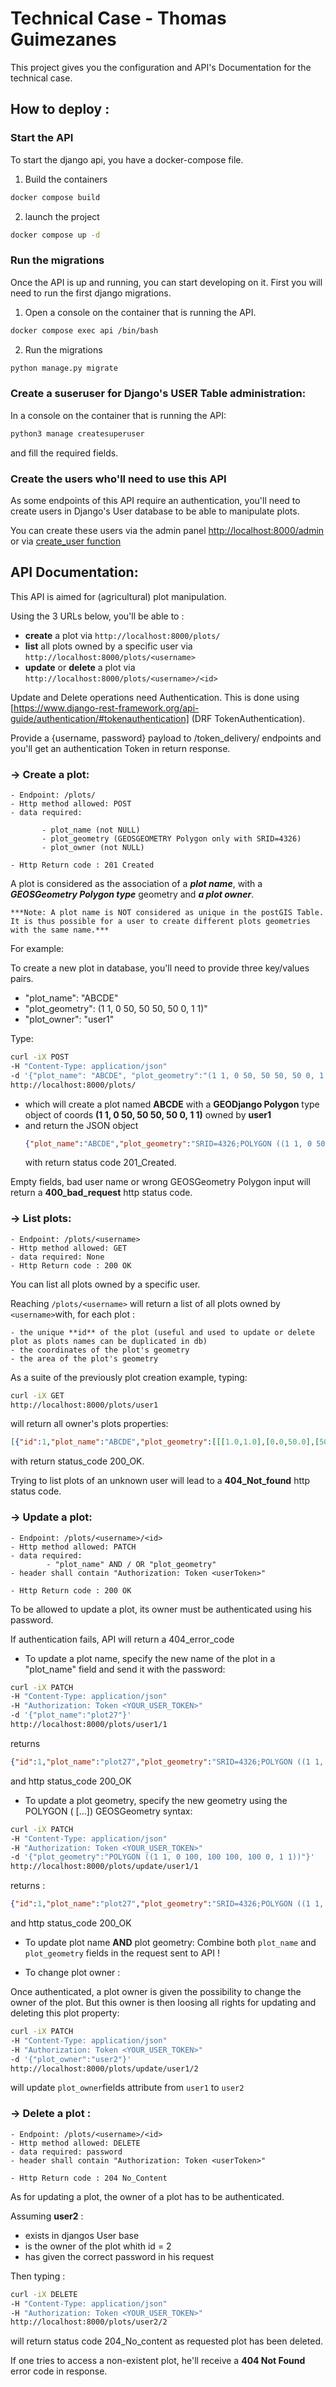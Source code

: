 # Technical Case - Thomas Guimezanes

This project gives you the configuration and API's Documentation for the technical case.

## How to deploy :

### Start the API

To start the django api, you have a docker-compose file. 
1. Build the containers
```bash
docker compose build
```
2. launch the project
```bash
docker compose up -d
```

### Run the migrations

Once the API is up and running, you can start developing on it.
First you will need to run the first django migrations.
1. Open a console on the container that is running the API.
```bash
docker compose exec api /bin/bash
```
2. Run the migrations
```bash
python manage.py migrate
```
### Create a suseruser for Django's USER Table administration:

In a console on the container that is running the API:

```bash
python3 manage createsuperuser
```
and fill the required fields.

### Create the users who'll need to use this API

As some endpoints of this API require an authentication, you'll need to create users in Django's User database to be able to manipulate plots.

You can create these users via the admin panel [http://localhost:8000/admin](http://localhost:8000/admin) or via [create_user function]( https://docs.djangoproject.com/en/4.2/ref/contrib/auth/#django.contrib.auth.models.UserManager.create_user)


## API Documentation:

This API is aimed for (agricultural) plot manipulation.

Using the 3 URLs below, you'll be able to :

- **create** a plot via ``http://localhost:8000/plots/``
- **list** all plots owned by a specific user via ``http://localhost:8000/plots/<username>``
- **update** or **delete** a plot via ``http://localhost:8000/plots/<username>/<id>``

Update and Delete operations need Authentication. This is done using [https://www.django-rest-framework.org/api-guide/authentication/#tokenauthentication] (DRF TokenAuthentication).

Provide a {username, password} payload to /token_delivery/ endpoints and you'll get an authentication Token in return response.

### &rarr; Create a plot:
```
- Endpoint: /plots/
- Http method allowed: POST
- data required: 

       - plot_name (not NULL)
       - plot_geometry (GEOSGEOMETRY Polygon only with SRID=4326)
       - plot_owner (not NULL)

- Http Return code : 201 Created
```

A plot is considered as the association of a ***plot name***, with a ***GEOSGeometry Polygon type*** geometry and ***a plot owner***.

```
***Note: A plot name is NOT considered as unique in the postGIS Table. It is thus possible for a user to create different plots geometries with the same name.***
```

For example:

To create a new plot in database, you'll need to provide three key/values pairs. 
- "plot_name": "ABCDE"
- "plot_geometry": (1 1, 0 50, 50 50, 50 0, 1 1)"
- "plot_owner": "user1"

Type:

```bash
curl -iX POST 
-H "Content-Type: application/json" 
-d '{"plot_name": "ABCDE", "plot_geometry":"(1 1, 0 50, 50 50, 50 0, 1 1)", "plot_owner":"user1"}' 
http://localhost:8000/plots/
```
- which will create a plot named **ABCDE** with a **GEODjango Polygon** type object of coords **(1 1, 0 50, 50 50, 50 0, 1 1)** owned by **user1**
- and return the JSON object 
    ```json
    {"plot_name":"ABCDE","plot_geometry":"SRID=4326;POLYGON ((1 1, 0 50, 50 50, 50 0, 1 1))","plot_owner":"user1"}
    ```
    with return status code 201_Created.

Empty fields, bad user name or wrong GEOSGeometry Polygon input will return a **400_bad_request** http status code.


### &rarr; List plots:
```
- Endpoint: /plots/<username>
- Http method allowed: GET
- data required: None
- Http Return code : 200 OK
```
You can list all plots owned by a specific user. 

Reaching ``/plots/<username>`` will return a list of all plots owned by ``<username>``with, for each plot :

    - the unique **id** of the plot (useful and used to update or delete plot as plots names can be duplicated in db)
    - the coordinates of the plot's geometry
    - the area of the plot's geometry

As a suite of the previously plot creation example, typing:

```bash
curl -iX GET 
http://localhost:8000/plots/user1
```

will return all owner's plots properties:

```json
[{"id":1,"plot_name":"ABCDE","plot_geometry":[[[1.0,1.0],[0.0,50.0],[50.0,50.0],[50.0,0.0],[1.0,1.0]]],"plot_area":2450.0},]
```
with return status_code 200_OK.

Trying to list plots of an unknown user will lead to a **404_Not_found** http status code.


### &rarr; Update a plot:
```
- Endpoint: /plots/<username>/<id>
- Http method allowed: PATCH
- data required: 
        - "plot_name" AND / OR "plot_geometry"
- header shall contain "Authorization: Token <userToken>"
    
- Http Return code : 200 OK
```

To be allowed to update a plot, its owner must be authenticated using his password.

If authentication fails, API will return a 404_error_code

* To update a plot name, specify the new name of the plot in a "plot_name" field and send it with the password:

```bash
curl -iX PATCH 
-H "Content-Type: application/json" 
-H "Authorization: Token <YOUR_USER_TOKEN>"
-d '{"plot_name":"plot27"}' 
http://localhost:8000/plots/user1/1
```
returns 

```json
{"id":1,"plot_name":"plot27","plot_geometry":"SRID=4326;POLYGON ((1 1, 0 50, 50 50, 50 0, 1 1))","plot_owner":"user1"}
```

and http status_code 200_OK

* To update a plot geometry, specify the new geometry using the POLYGON ( [...]) GEOSGeometry syntax:

```bash
curl -iX PATCH 
-H "Content-Type: application/json" 
-H "Authorization: Token <YOUR_USER_TOKEN>"
-d '{"plot_geometry":"POLYGON ((1 1, 0 100, 100 100, 100 0, 1 1))"}' 
http://localhost:8000/plots/update/user1/1
```

returns :

```json
{"id":1,"plot_name":"plot27","plot_geometry":"SRID=4326;POLYGON ((1 1, 0 100,100 100, 100 0, 1 1))","plot_owner":"user1"}
```

and http status_code 200_OK


* To update plot name **AND** plot geometry: Combine both `plot_name` and `plot_geometry` fields in the request sent to API !

* To change plot owner :

Once authenticated, a plot owner is given the possibility to change the owner of the plot. But this owner is then loosing all rights for updating and deleting this plot property:

```bash
curl -iX PATCH 
-H "Content-Type: application/json"
-H "Authorization: Token <YOUR_USER_TOKEN>"
-d '{"plot_owner":"user2"}' 
http://localhost:8000/plots/update/user1/2
```
will update ``plot_owner``fields attribute from ``user1`` to ``user2``

### &rarr; Delete a plot :
```
- Endpoint: /plots/<username>/<id>
- Http method allowed: DELETE
- data required: password
- header shall contain "Authorization: Token <userToken>"
    
- Http Return code : 204 No_Content
```
As for updating a plot, the owner of a plot has to be authenticated.

Assuming **user2** :

- exists in djangos User base
- is the owner of the plot whith id = 2
- has given the correct password in his request

Then typing :

```bash
curl -iX DELETE 
-H "Content-Type: application/json" 
-H "Authorization: Token <YOUR_USER_TOKEN>"
http://localhost:8000/plots/user2/2
```

will return status code 204_No_content as requested plot has been deleted.

If one tries to access a non-existent plot, he'll receive a **404 Not Found** error code in response.
